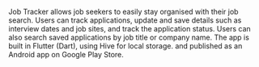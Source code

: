 Job Tracker allows job seekers to easily stay organised with their job search. Users can track applications, update and save details such as interview dates and job sites, and track the application status. Users can also search saved applications by job title or company name. The app is built in Flutter (Dart), using Hive for local storage. and published as an Android app on Google Play Store.